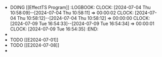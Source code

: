 - DOING [[EffectTS Program]]
  :LOGBOOK:
  CLOCK: [2024-07-04 Thu 10:58:09]--[2024-07-04 Thu 10:58:11] =>  00:00:02
  CLOCK: [2024-07-04 Thu 10:58:12]--[2024-07-04 Thu 10:58:12] =>  00:00:00
  CLOCK: [2024-07-09 Tue 16:54:33]--[2024-07-09 Tue 16:54:34] =>  00:00:01
  CLOCK: [2024-07-09 Tue 16:54:35]
  :END:
-
- TODO [[E2024-07-01]]
- TODO [[E2024-07-08]]
-
